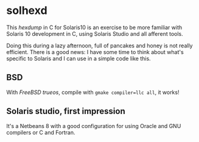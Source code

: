 # solhexd
This _hexdump_ in C for Solaris10 is an exercise to be more familiar with Solaris 10 development in C, using Solaris Studio and all afferent tools. 

Doing this during a lazy afternoon, full of pancakes and honey is not really efficient. There is a good news: I have some time to think about what's specific to Solaris and I can use in a simple code like this.

## BSD

With _FreeBSD trueos_, compile with `gmake compiler=llc all`, it works!

## Solaris studio, first impression
It's a Netbeans 8 with a good configuration for using Oracle and GNU compilers or C and Fortran.
